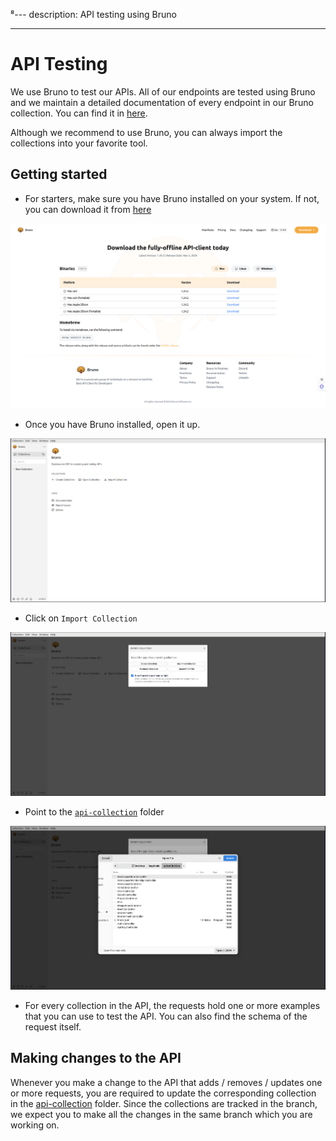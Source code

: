 ⁸---
description: API testing using Bruno

---

# API Testing

We use Bruno to test our APIs. All of our endpoints are tested using Bruno and we maintain a detailed documentation of every endpoint in our Bruno collection. You can find it in [here](../../../api-collection/).

Although we recommend to use Bruno, you can always import the collections into your favorite tool.

## Getting started

- For starters, make sure you have Bruno installed on your system. If not, you can download it from [here](https://www.usebruno.com/downloads)

![Download Bruno](../../../blob/download_bruno.png)

- Once you have Bruno installed, open it up.

![Open Bruno](../../../blob/open_bruno.png)

- Click on `Import Collection`

![Import Collection](../../../blob/import_collection.png)

- Point to the [`api-collection`](../../../api-collection/) folder

![API Collection](../../../blob/api_collection.png)

- For every collection in the API, the requests hold one or more examples that you can use to test the API. You can also find the schema of the request itself.

## Making changes to the API

Whenever you make a change to the API that adds / removes / updates one or more requests, you are required to update the corresponding collection in the [api-collection](../../../api-collection/) folder. Since the collections are tracked in the branch, we expect you to make all the changes in the same branch which you are working on.
